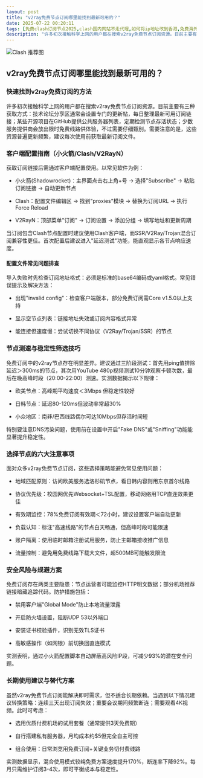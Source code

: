 ```yaml
---
layout: post
title: "v2ray免费节点订阅哪里能找到最新可用的？"
date: 2025-07-22 00:20:11
tags: [免费clash订阅节点2025,clash国内网站不走代理,如何将ip地址改到香港,免费海外网站服务器,clash下载后怎么用,clash免费url订阅地址]
description: "许多初次接触科学上网的用户都在搜索v2ray免费节点订阅资源。目前主要有三种获取方式:技术论坛分享区通常会设置专门的更新帖,每日整理最新可用订阅链接；某些开源项目在GitHub提供公共服务器列表,定期检测节点存活状态；少数服务提供商会放出限时免费线路供体验,不过需要仔细甄别。需要注意的是,这些资源普遍更新频繁,建议每次使用前获取最新订阅文件。"
---
```


![Clash 推荐图](https://clashjd.github.io/assets/img/tiktok机场推荐.png)

## v2ray免费节点订阅哪里能找到最新可用的？

### 快速找到v2ray免费订阅的方法

许多初次接触科学上网的用户都在搜索v2ray免费节点订阅资源。目前主要有三种获取方式：技术论坛分享区通常会设置专门的更新帖，每日整理最新可用订阅链接；某些开源项目在GitHub提供公共服务器列表，定期检测节点存活状态；少数服务提供商会放出限时免费线路供体验，不过需要仔细甄别。需要注意的是，这些资源普遍更新频繁，建议每次使用前获取最新订阅文件。

### 客户端配置指南（小火箭/Clash/V2RayN）

获取订阅链接后需通过客户端配置使用。以常见软件为例：

- 小火箭(Shadowrocket)：主界面点击右上角+号 → 选择"Subscribe" → 粘贴订阅链接 → 自动更新节点

- Clash：配置文件编辑区 → 找到"proxies"模块 → 替换为订阅URL → 执行Force Reload

- V2RayN：顶部菜单"订阅" → 订阅设置 → 添加分组 → 填写地址和更新周期

当订阅包含Clash节点配置时建议使用Clash客户端，而SSR/V2Ray/Trojan混合订阅兼容性更佳。首次配置后建议进入"延迟测试"功能，能直观显示各节点响应速度。

#### 配置文件常见问题排查

导入失败时先检查订阅地址格式：必须是标准的base64编码或yaml格式。常见错误提示及解决方法：

- 出现"invalid config"：检查客户端版本，部分免费订阅需Core v1.5.0以上支持

- 显示空节点列表：链接地址失效或订阅内容格式异常

- 能连接但速度慢：尝试切换不同协议（V2Ray/Trojan/SSR）的节点

### 节点测速与稳定性筛选技巧

免费订阅中的v2ray节点存在明显差异。建议通过三阶段测试：首先用ping值排除延迟＞300ms的节点，其次用YouTube 480p视频测试10分钟观察卡顿次数，最后在晚高峰时段（20:00-22:00）测速。实测数据揭示以下规律：

- 欧美节点：高峰期平均速度＜3Mbps 但稳定性较好

- 日韩节点：延迟80-120ms但波动率常超30%

- 小众地区：南非/巴西线路偶尔可达10Mbps但存活时间短

特别要注意DNS污染问题，使用前在设置中开启"Fake DNS"或"Sniffing"功能能显著提升稳定性。

### 选择节点的六大注意事项

面对众多v2ray免费节点订阅，这些选择策略能避免常见使用问题：

- 地域匹配原则：访问欧美服务选洛杉矶节点，看日韩内容则用东京首尔线路

- 协议优先级：校园网优先Websocket+TSL配置，移动网络用TCP直连效果更佳

- 有效期监控：78%免费订阅有效期＜72小时，建议设置客户端自动更新

- 负载认知：标注"高速线路"的节点白天畅通，但高峰时段可能限速

- 账户隔离：使用临时邮箱注册试用服务，防止主邮箱接收推广信息

- 流量控制：避免用免费线路下载大文件，超500MB可能触发限流

### 安全风险与规避方案

免费订阅存在两类主要隐患：节点运营者可能监控HTTP明文数据；部分机场推荐链接暗藏追踪代码。防护措施包括：

- 禁用客户端"Global Mode"防止本地流量泄露

- 开启防火墙设置，阻断UDP 53以外端口

- 安装证书校验插件，识别无效TLS证书

- 高敏感操作（如网银）前切换回直连模式

实测表明，通过小火箭配置脚本自动屏蔽高风险IP段，可减少93%的潜在安全问题。

### 长期使用建议与替代方案

虽然v2ray免费节点订阅能解决即时需求，但不适合长期依赖。当遇到以下情况建议转换策略：连续三天出现订阅失效；重要会议期间频繁断连；需要观看4K视频。此时可考虑：

- 选用优质付费机场的试用套餐（通常提供3天免费期）

- 自行搭建私有服务器，月均成本约$5但完全自主可控

- 组合使用：日常浏览用免费订阅+关键业务切付费线路

实测数据显示，混合使用模式较纯免费方案速度提升170%，断连率下降92%。每月只需维护订阅3-4次，即可平衡成本与稳定性。